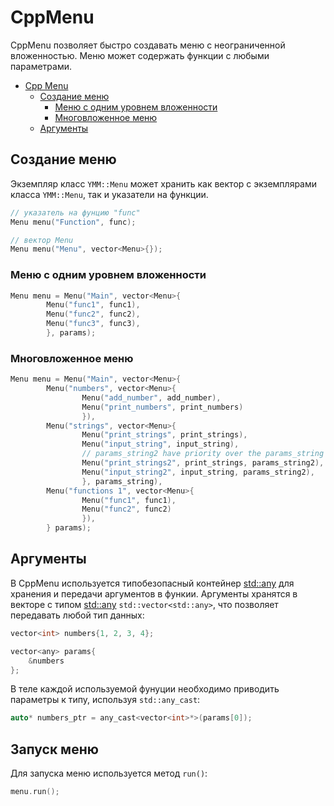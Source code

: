 # CppMenu

 CppMenu позволяет быстро создавать меню с неограниченной вложенностью. Меню может содержать функции с любыми параметрами.

- [Cpp Menu](#cpp-menu)
  - [Создание меню](#создание-меню)
    - [Меню с одним уровнем вложенности](#меню-с-одним-уровнем-вложенности)
    - [Многовложенное меню](#многовложенное-меню)
  - [Аргументы](#аргументы)
 
## Создание меню

 Экземпляр класс ```YMM::Menu``` может хранить как вектор с экземплярами класса ```YMM::Menu```, так и указатели на функции.

```c++
// указатель на фунцию "func"
Menu menu("Function", func);
```

```c++
// вектор Menu
Menu menu("Menu", vector<Menu>{});
```

### Меню с одним уровнем вложенности

```c++
Menu menu = Menu("Main", vector<Menu>{
        Menu("func1", func1),
        Menu("func2", func2),
        Menu("func3", func3),
        }, params);
```

### Многовложенное меню

```c++
Menu menu = Menu("Main", vector<Menu>{
        Menu("numbers", vector<Menu>{
                Menu("add_number", add_number),
                Menu("print_numbers", print_numbers)
                }),
        Menu("strings", vector<Menu>{
                Menu("print_strings", print_strings),
                Menu("input_string", input_string),
                // params_string2 have priority over the params_string
                Menu("print_strings2", print_strings, params_string2),
                Menu("input_string2", input_string, params_string2),
                }, params_string),
        Menu("functions 1", vector<Menu>{
                Menu("func1", func1),
                Menu("func2", func2)
                }),
        } params);
```
 
## Аргументы
 В CppMenu используется типобезопасный контейнер [std::any](https://en.cppreference.com/w/cpp/utility/any) для хранения и передачи аргументов в функии. Аргументы хранятся в векторе с типом [std::any](https://en.cppreference.com/w/cpp/utility/any) ```std::vector<std::any>```, что позволяет передавать любой тип данных:

```c++
vector<int> numbers{1, 2, 3, 4};

vector<any> params{
    &numbers
};
```

 В теле каждой используемой фунуции необходимо приводить параметры к типу, используя ```std::any_cast```:

```c++
auto* numbers_ptr = any_cast<vector<int>*>(params[0]);
```

## Запуск меню
 Для запуска меню используется метод ```run()```:

```c++
menu.run();
```
